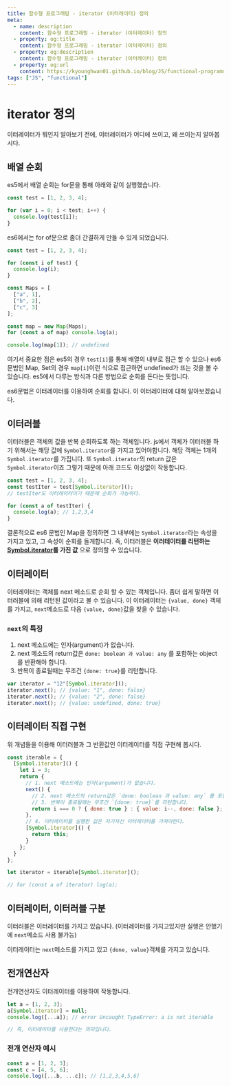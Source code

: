 ```yaml
---
title: 함수형 프로그래밍 - iterator (이터레이터) 정의
meta:
  - name: description
    content: 함수형 프로그래밍 - iterator (이터레이터) 정의
  - property: og:title
    content: 함수형 프로그래밍 - iterator (이터레이터) 정의
  - property: og:description
    content: 함수형 프로그래밍 - iterator (이터레이터) 정의
  - property: og:url
    content: https://kyounghwan01.github.io/blog/JS/functional-programming/iterator/
tags: ["JS", "functional"]
---
```


# iterator 정의

이터레이터가 뭐인지 알아보기 전에, 이터레이터가 어디에 쓰이고, 왜 쓰이는지 알아봅시다.

## 배열 순회

es5에서 배열 순회는 for문을 통해 아래와 같이 실행했습니다.

```js
const test = [1, 2, 3, 4];

for (var i = 0; i < test; i++) {
  console.log(test[i]);
}
```

es6에서는 for of문으로 좀더 간결하게 만들 수 있게 되었습니다.

```js
const test = [1, 2, 3, 4];

for (const i of test) {
  console.log(i);
}

const Maps = [
  ["a", 1],
  ["b", 2],
  ["c", 3]
];

const map = new Map(Maps);
for (const a of map) console.log(a);

console.log(map[1]); // undefined
```

여기서 중요한 점은 es5의 경우 `test[i]`를 통해 배열의 내부로 접근 할 수 있으나
es6 문법인 Map, Set의 경우 `map[i]`이런 식으로 접근하면 undefined가 뜨는 것을 볼 수 있습니다.
es5에서 다루는 방식과 다른 방법으로 순회를 돈다는 뜻입니다.

es6문법은 이터레이터를 이용하여 순회를 합니다.
이 이터레이터에 대해 알아보겠습니다.

## 이터러블

이터러블은 객체의 값을 반복 순회하도록 하는 객체입니다.
js에서 객체가 이터러블 하기 위해서는 해당 값에 `Symbol.iterator`를 가지고 있어야합니다.
해당 객체는 1개의 `Symbol.iterator`를 가집니다.
또 `Symbol.iterator`의 return 값은 `Symbol.iterator`이죠
그렇기 때문에 아래 코드도 이상없이 작동합니다.

```js
const test = [1, 2, 3, 4];
const testIter = test[Symbol.iterator]();
// testIter도 이터레이터이기 때문에 순회가 가능하다.

for (const a of testIter) {
  console.log(a); // 1,2,3,4
}
```

결론적으로 es6 문법인 Map을 정의하면 그 내부에는 `Symbol.iterator`라는 속성을 가지고 있고, 그 속성이 순회를 돌게합니다.
즉, 이터러블은 **이러테이터를 리턴하는 [Symbol.iterator]()를 가진 값** 으로 정의할 수 있습니다.

## 이터레이터

이터레이터는 객체를 next 메소드로 순회 할 수 있는 객체입니다.
좀더 쉽게 말하면 이터러블에 의해 리턴된 값이라고 볼 수 있습니다.
이 이터레이터는 `{value, done}` 객체를 가지고, `next`메소드로 다음 `{value, done}`값을 찾을 수 있습니다.

### `next`의 특징

1. next 메소드에는 인자(argument)가 없습니다.
2. next 메소드의 return값은 `done: boolean 과 value: any` 를 포함하는 object 를 반환해야 합니다.
3. 반복이 종료될때는 무조건 `{done: true}`를 리턴합니다.

```js
var iterator = "12"[Symbol.iterator]();
iterator.next(); // {value: "1", done: false}
iterator.next(); // {value: "2", done: false}
iterator.next(); // {value: undefined, done: true}
```

## 이터레이터 직접 구현

위 개념들을 이용해 이터러블과 그 반환값인 이터레이터를 직접 구현해 봅시다.

```js
const iterable = {
  [Symbol.iterator]() {
    let i = 3;
    return {
      // 1. next 메소드에는 인자(argument)가 없습니다.
      next() {
        // 2. next 메소드의 return값은 `done: boolean 과 value: any` 를 포함하는 object 를 반환해야 합니다.
        // 3. 반복이 종료될때는 무조건 `{done: true}`를 리턴합니다.
        return i === 0 ? { done: true } : { value: i--, done: false };
      },
      // 4. 이터레이터를 실행한 값은 자기자신 이터레이터를 가져야한다.
      [Symbol.iterator]() {
        return this;
      }
    };
  }
};

let iterator = iterable[Symbol.iterator]();

// for (const a of iterator) log(a);
```

## 이터레이터, 이터러블 구분

이터러블은 이터레이터를 가지고 있습니다. (이터레이터를 가지고있지만 실행은 안했기에 `next`메소드 사용 불가능)

이터레이터는 `next`메소드를 가지고 있고 `{done, value}`객체를 가지고 있습니다.

## 전개연산자

전개연산자도 이터레이터를 이용하여 작동합니다.

```js
let a = [1, 2, 3];
a[Symbol.iterator] = null;
console.log([...a]); // error Uncaught TypeError: a is not iterable

// 즉, 이터레이터를 사용한다는 의미입니다.
```

### 전개 연산자 예시

```js
const a = [1, 2, 3];
const c = [4, 5, 6];
console.log([...b, ...c]); // [1,2,3,4,5,6]
```
